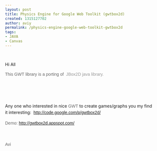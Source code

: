```yaml
---
layout: post
title: Physics Engine for Google Web Toolkit (gwtbox2d)
created: 1315127702
author: aviy
permalink: /physics-engine-google-web-toolkit-gwtbox2d
tags:
- JAVA
- Canvas
---
```

<p>&nbsp;</p>
<p><span style="background-color: rgb(255, 255, 255); ">Hi All&nbsp;</span></p>
<p><span style="background-color: rgb(255, 255, 255); "> </span></p>
<p style="color: rgb(102, 102, 102); font-family: Tahoma, Verdana, Arial, Helvetica, sans-serif; line-height: 21px; ">This&nbsp;<span class="J-JK9eJ-PJVNOc" style="background-image: initial; background-attachment: initial; background-origin: initial; background-clip: initial; ">GWT</span>&nbsp;library is a porting of&nbsp;<span style="color: rgb(153, 153, 153); ">&nbsp;JBox2D java library.</span></p>
<p style="color: rgb(102, 102, 102); font-family: Tahoma, Verdana, Arial, Helvetica, sans-serif; line-height: 21px; ">&nbsp;</p>
<p style="color: rgb(102, 102, 102); font-family: Tahoma, Verdana, Arial, Helvetica, sans-serif; line-height: 21px; "><span style="background-color: rgb(255, 255, 255); "><br type="_moz" />
</span></p>
<p><span style="background-color: rgb(255, 255, 255); ">Any one who interested in nice&nbsp;<span class="J-JK9eJ-PJVNOc" style="color: rgb(102, 102, 102); font-family: Tahoma, Verdana, Arial, Helvetica, sans-serif; font-size: 14px; line-height: 21px; background-image: initial; background-attachment: initial; background-origin: initial; background-clip: initial; ">GWT</span>&nbsp;to create games/graphs you my find it&nbsp;interesting:&nbsp;&nbsp;</span><a style="font-family: Tahoma, Verdana, Arial, Helvetica, sans-serif; font-size: 14px; line-height: 21px; " href="http://code.google.com/p/gwtbox2d/"><span style="background-color: rgb(255, 255, 255); ">http://code.google.com/p/gwtbox2d/</span></a></p>
<p style="color: rgb(102, 102, 102); font-family: Tahoma, Verdana, Arial, Helvetica, sans-serif; line-height: 21px; "><span style="background-color: rgb(255, 255, 255); ">Demo:&nbsp;</span><a href="http://gwtbox2d.appspot.com/"><span style="background-color: rgb(255, 255, 255); ">http://gwtbox2d.<span class="J-JK9eJ-PJVNOc" style="background-image: initial; background-attachment: initial; background-origin: initial; background-clip: initial; ">appspot</span>.com/</span></a></p>
<p style="color: rgb(102, 102, 102); font-family: Tahoma, Verdana, Arial, Helvetica, sans-serif; line-height: 21px; "><span style="background-color: rgb(255, 255, 255); "><br type="_moz" />
</span></p>
<p style="color: rgb(102, 102, 102); font-family: Tahoma, Verdana, Arial, Helvetica, sans-serif; line-height: 21px; ">Avi</p>
<p style="color: rgb(102, 102, 102); font-family: Tahoma, Verdana, Arial, Helvetica, sans-serif; line-height: 21px; ">&nbsp;</p>
<p style="color: rgb(102, 102, 102); font-family: Tahoma, Verdana, Arial, Helvetica, sans-serif; line-height: 21px; ">&nbsp;</p>
<p>&nbsp;</p>
<p>&nbsp;</p>
